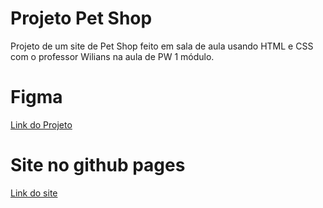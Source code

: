 # Projeto Pet Shop
Projeto de um site de Pet Shop feito em sala de aula usando HTML e CSS com o professor Wilians na aula de PW 1 módulo.

# Figma
[Link do Projeto](https://www.figma.com/file/Ggmim9Uw2RZZ1DDxiA4hHs/PetShop-Mary-%26-Gabi)

# Site no github pages
[Link do site](https://ezsant.github.io/projetoPetShop/)
